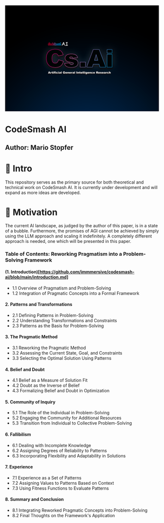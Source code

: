 
![](https://github.com/immmersive/codesmash-ai/blob/main/CsAi.png)

# CodeSmash AI

## Author: Mario Stopfer

# 🔘 Intro

This repository serves as the primary source for both theoretical and technical work on CodeSmash AI. 
It is currently under development and will expand as more ideas are developed.

# 🔘 Motivation

The current AI landscape, as judged by the author of this paper, is in a state of a bubble. 
Furthermore, the promises of AGI cannot be achieved by simply using the LLM approach and scaling it indefinitely. 
A completely different approach is needed, one which will be presented in this paper.
 
### **Table of Contents: Reworking Pragmatism into a Problem-Solving Framework**

#### **(1. Introduction)[https://github.com/immmersive/codesmash-ai/blob/main/introduction.md]**
   - 1.1 Overview of Pragmatism and Problem-Solving
   - 1.2 Integration of Pragmatic Concepts into a Formal Framework

#### **2. Patterns and Transformations**
   - 2.1 Defining Patterns in Problem-Solving
   - 2.2 Understanding Transformations and Constraints
   - 2.3 Patterns as the Basis for Problem-Solving

#### **3. The Pragmatic Method**
   - 3.1 Reworking the Pragmatic Method
   - 3.2 Assessing the Current State, Goal, and Constraints
   - 3.3 Selecting the Optimal Solution Using Patterns

#### **4. Belief and Doubt**
   - 4.1 Belief as a Measure of Solution Fit
   - 4.2 Doubt as the Inverse of Belief
   - 4.3 Formalizing Belief and Doubt in Optimization

#### **5. Community of Inquiry**
   - 5.1 The Role of the Individual in Problem-Solving
   - 5.2 Engaging the Community for Additional Resources
   - 5.3 Transition from Individual to Collective Problem-Solving

#### **6. Fallibilism**
   - 6.1 Dealing with Incomplete Knowledge
   - 6.2 Assigning Degrees of Reliability to Patterns
   - 6.3 Incorporating Flexibility and Adaptability in Solutions

#### **7. Experience**
   - 7.1 Experience as a Set of Patterns
   - 7.2 Assigning Values to Patterns Based on Context
   - 7.3 Using Fitness Functions to Evaluate Patterns

#### **8. Summary and Conclusion**
   - 8.1 Integrating Reworked Pragmatic Concepts into Problem-Solving
   - 8.2 Final Thoughts on the Framework's Application
